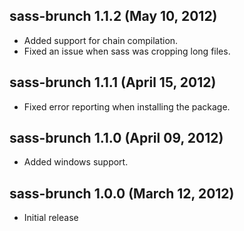 ## sass-brunch 1.1.2 (May 10, 2012)
* Added support for chain compilation.
* Fixed an issue when sass was cropping long files.

## sass-brunch 1.1.1 (April 15, 2012)
* Fixed error reporting when installing the package.

## sass-brunch 1.1.0 (April 09, 2012)
* Added windows support.

## sass-brunch 1.0.0 (March 12, 2012)
* Initial release
